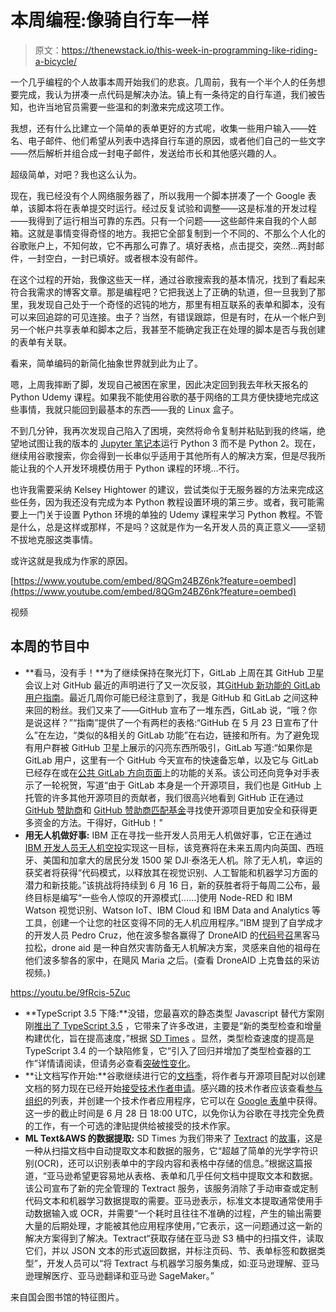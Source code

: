 # 本周编程:像骑自行车一样

> 原文：<https://thenewstack.io/this-week-in-programming-like-riding-a-bicycle/>

一个几乎编程的个人故事本周开始我们的悲哀。几周前，我有一个半个人的任务想要完成，我认为拼凑一点代码是解决办法。镇上有一条待定的自行车道，我们被告知，也许当地官员需要一些温和的刺激来完成这项工作。

我想，还有什么比建立一个简单的表单更好的方式呢，收集一些用户输入——姓名、电子邮件、他们希望从列表中选择自行车道的原因，或者他们自己的一些文字——然后解析并组合成一封电子邮件，发送给市长和其他感兴趣的人。

超级简单，对吧？我也这么认为。

现在，我已经没有个人网络服务器了，所以我用一个脚本拼凑了一个 Google 表单，该脚本将在表单提交时运行。经过反复试验和调整——这是标准的开发过程——我得到了运行相当可靠的东西。只有一个问题——这些邮件来自我的个人邮箱。这就是事情变得奇怪的地方。我把它全部复制到一个不同的、不那么个人化的谷歌账户上，不知何故，它不再那么可靠了。填好表格，点击提交，突然…两封邮件，一封空白，一封已填好。或者根本没有邮件。

在这个过程的开始，我像这些天一样，通过谷歌搜索我的基本情况，找到了看起来符合我需求的博客文章。那是编程吧？它把我送上了正确的轨道，但一旦我到了那里，我发现自己处于一个奇怪的迟钝的地方，那里有相互联系的表单和脚本，没有可以来回追踪的可见连接。虫子？当然，有错误跟踪，但是有时，在从一个帐户到另一个帐户共享表单和脚本之后，我甚至不能确定我正在处理的脚本是否与我创建的表单有关联。

看来，简单编码的新简化抽象世界就到此为止了。

嗯，上周我摔断了脚，发现自己被困在家里，因此决定回到我去年秋天报名的 Python Udemy 课程。如果我不能使用谷歌的基于网络的工具方便快捷地完成这些事情，我就只能回到最基本的东西——我的 Linux 盒子。

不到几分钟，我再次发现自己陷入了困境，突然将命令复制并粘贴到我的终端，绝望地试图让我的版本的 [Jupyter 笔记本](https://jupyter.org/)运行 Python 3 而不是 Python 2。现在，继续用谷歌搜索，你会得到一长串似乎适用于其他所有人的解决方案，但是尽我所能让我的个人开发环境模仿用于 Python 课程的环境…不行。

也许我需要采纳 Kelsey Hightower 的建议，尝试类似于无服务器的方法来完成这些任务，因为我还没有完成为本 Python 教程设置环境的第三步。或者，我可能需要上一门关于设置 Python 环境的单独的 Udemy 课程来学习 Python 教程。不管是什么，总是这样或那样，不是吗？这就是作为一名开发人员的真正意义——坚韧不拔地克服这类事情。

或许这就是我成为作家的原因。

[https://www.youtube.com/embed/8QGm24BZ6nk?feature=oembed](https://www.youtube.com/embed/8QGm24BZ6nk?feature=oembed)

视频

## 本周的节目中

*   **看马，没有手！**为了继续保持在聚光灯下，GitLab 上周在其 GitHub 卫星会议上对 GitHub 最近的声明进行了又一次反驳，其[GitHub 新功能的 GitLab 用户指南](https://about.gitlab.com/2019/05/23/gitlab-features-compared-github/)。最近几周你可能已经注意到了，我是 GitHub 和 GitLab 之间这种来回的粉丝。我们又来了——GitHub 宣布了一堆东西，GitLab 说，“哦？你是说这样？”“指南”提供了一个有两栏的表格:“GitHub 在 5 月 23 日宣布了什么”在左边，“类似的&相关的 GitLab 功能”在右边，链接和所有。为了避免现有用户群被 GitHub 卫星上展示的闪亮东西所吸引，GitLab 写道:“如果你是 GitLab 用户，这里有一个 GitHub 今天宣布的快速备忘单，以及它与 GitLab 已经存在或在[公共 GitLab 方向页面](https://about.gitlab.com/direction/)上的功能的关系。该公司还向竞争对手表示了一轮祝贺，写道“由于 GitLab 本身是一个开源项目，我们也是 GitHub 上托管的许多其他开源项目的贡献者，我们很高兴地看到 GitHub 正在通过 [GitHub 赞助商](https://github.com/sponsors)和 [GitHub 赞助商匹配基金](https://help.github.com/en/articles/about-github-sponsors)寻找使开源项目更加安全和获得更多资金的方法。干得好，GitHub！"
*   **用无人机做好事:** IBM 正在寻找一些开发人员用无人机做好事，它正在通过[IBM 开发人员无人机空投](https://developer.ibm.com/blogs/win-a-drone-program-a-drone-change-the-world/)实现这一目标，该竞赛将在未来五周内向英国、西班牙、美国和加拿大的居民分发 1500 架 DJI·泰洛无人机。除了无人机，幸运的获奖者将获得“代码模式，以释放其在视觉识别、人工智能和机器学习方面的潜力和新技能。”该挑战将持续到 6 月 16 日，新的获胜者将于每周二公布，最终目标是编写“一些令人惊叹的开源模式[……]使用 Node-RED 和 IBM Watson 视觉识别、Watson IoT、IBM Cloud 和 IBM Data and Analytics 等工具，创建一个让您的社区变得不同的无人机应用程序。”IBM 提到了自学成才的开发人员 Pedro Cruz，他在波多黎各赢得了 DroneAID 的[代码号召](https://developer.ibm.com/callforcode/)黑客马拉松，drone aid 是一种自然灾害防备无人机解决方案，灵感来自他的祖母在他们波多黎各的家中，在飓风 Maria 之后。(查看 DroneAID 上克鲁兹的采访视频。)

https://youtu.be/9fRcis-5Zuc

*   **TypeScript 3.5 下降:**没错，您最喜欢的静态类型 Javascript 替代方案刚刚[推出了 TypeScript 3.5](https://devblogs.microsoft.com/typescript/announcing-typescript-3-5/) ，它带来了许多改进，主要是“新的类型检查和增量构建优化，旨在提高速度，”根据 [SD Times](https://sdtimes.com/msft/typescript-3-5-now-available-with-speed-improvements/) 。显然，类型检查速度的提高是 TypeScript 3.4 的一个缺陷修复，它“引入了回归并增加了类型检查器的工作”详情请阅读，但请务必查看[突破性变化](https://devblogs.microsoft.com/typescript/announcing-typescript-3-5/#breaking-changes)。
*   **让文档写作开始:**谷歌继续进行它的[文档季](https://developers.google.com/season-of-docs/)，将作者与开源项目配对以创建文档的努力现在已经开始[接受技术作者申请](http://opensource.googleblog.com/2019/05/season-of-docs-now-accepting-technical.html)。感兴趣的技术作者应该查看[参与组织](https://developers.google.com/season-of-docs/docs/participants/)的列表，并创建一个技术作者应用程序，它可以在 [Google 表单](https://forms.gle/Fxr2nW4TCiyESHbo8)中获得。这一步的截止时间是 6 月 28 日 18:00 UTC，以免你认为谷歌在寻找完全免费的工作，有一个可选的津贴提供给被接受的技术作家。
*   **ML Text&AWS 的数据提取:** SD Times 为我们带来了 [Textract](https://aws.amazon.com/textract/) 的[故事](https://sdtimes.com/ai/aws-announces-machine-learning-text-and-data-extraction-solution/)，这是一种从扫描文档中自动提取文本和数据的服务，它“超越了简单的光学字符识别(OCR)，还可以识别表单中的字段内容和表格中存储的信息。”根据这篇报道，“亚马逊希望更容易地从表格、表单和几乎任何文档中提取文本和数据。该公司宣布了新的完全管理的 Textract 服务，该服务消除了手动审查或定制代码文本和机器学习数据提取的需要。亚马逊表示，标准文本提取通常使用手动数据输入或 OCR，并需要“一个耗时且往往不准确的过程，产生的输出需要大量的后期处理，才能被其他应用程序使用，”它表示，这一问题通过这一新的解决方案得到了解决。Textract“获取存储在亚马逊 S3 桶中的扫描文件，读取它们，并以 JSON 文本的形式返回数据，并标注页码、节、表单标签和数据类型”，开发人员可以“将 Textract 与机器学习服务集成，如:亚马逊理解、亚马逊理解医疗、亚马逊翻译和亚马逊 SageMaker。”

来自国会图书馆的特征图片。

<svg xmlns:xlink="http://www.w3.org/1999/xlink" viewBox="0 0 68 31" version="1.1"><title>Group</title> <desc>Created with Sketch.</desc></svg>